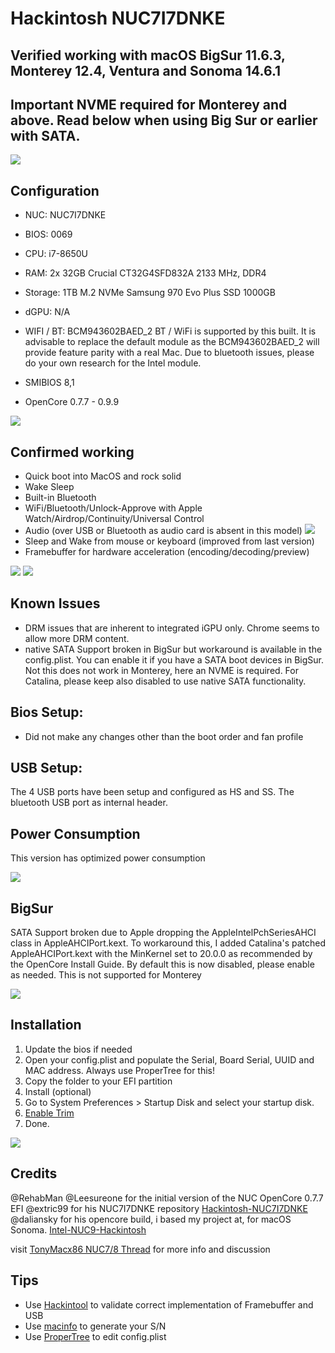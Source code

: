 # Hackintosh NUC7I7DNKE

## Verified working with macOS BigSur 11.6.3, Monterey 12.4, Ventura and Sonoma 14.6.1
## Important NVME required for Monterey and above. Read below when using Big Sur or earlier with SATA.


![](https://github.com/extric99/Hackintosh-NUC7I7DNKE/blob/master/screenshot/Screenshot_BigSur.png)

## Configuration
- NUC: NUC7I7DNKE
- BIOS: 0069
- CPU: i7-8650U
- RAM: 2x 32GB Crucial CT32G4SFD832A 2133 MHz, DDR4
- Storage: 1TB M.2 NVMe Samsung 970 Evo Plus SSD 1000GB  
- dGPU: N/A
- WIFI / BT: BCM943602BAED_2  BT / WiFi is supported by this built. It is advisable to replace the default module as the BCM943602BAED_2 will provide feature parity with a real Mac. Due to bluetooth issues, please do your own research for the Intel module.

- SMIBIOS 8,1
- OpenCore 0.7.7 - 0.9.9

![](https://github.com/extric99/Hackintosh-NUC7I7DNKE/blob/master/screenshot/Screenshot_OC.png)

## Confirmed working
- Quick boot into MacOS and rock solid
- Wake Sleep
- Built-in Bluetooth 
- WiFi/Bluetooth/Unlock-Approve with Apple Watch/Airdrop/Continuity/Universal Control
- Audio (over USB or Bluetooth as audio card is absent in this model)
![](https://github.com/extric99/Hackintosh-NUC7I7DNKE/blob/master/screenshot/Screenshot_Audio.png)
- Sleep and Wake from mouse or keyboard (improved from last version)
- Framebuffer for hardware acceleration (encoding/decoding/preview)

![](https://github.com/extric99/Hackintosh-NUC7I7DNKE/blob/master/screenshot/Screenshot_Hackintool.png)
![](https://github.com/extric99/Hackintosh-NUC7I7DNKE/blob/master/screenshot/Screenshot%20Framebuffer.png)


## Known Issues

- DRM issues that are inherent to integrated iGPU only. Chrome seems to allow more DRM content.
- native SATA Support broken in BigSur but workaround is available in the config.plist. You can enable it if you have a SATA boot devices in BigSur. Not this does not work in Monterey, here an NVME is required. For Catalina, please keep also disabled to use native SATA functionality.

## Bios Setup:

- Did not make any changes other than the boot order and fan profile

## USB Setup:

The 4 USB ports have been setup and configured as HS and SS. The bluetooth USB port as internal header.

## Power Consumption

This version has optimized power consumption


![](https://github.com/extric99/Hackintosh-NUC7I7DNKE/blob/master/screenshot/Powergadget.png)

## BigSur

SATA Support broken due to Apple dropping the AppleIntelPchSeriesAHCI class in AppleAHCIPort.kext. To workaround this, I added Catalina's patched AppleAHCIPort.kext with the MinKernel set to 20.0.0 as recommended by the OpenCore Install Guide. By default this is now disabled, please enable as needed. This is not supported for Monterey 

![](https://github.com/extric99/Hackintosh-NUC7I7DNKE/blob/master/screenshot/Screenshot_USB.png)

## Installation
1. Update the bios if needed
2. Open your config.plist and populate the Serial, Board Serial, UUID and MAC address.
Always use ProperTree for this!
3. Copy the folder to your EFI partition
4. Install (optional)
5. Go to System Preferences > Startup Disk and select your startup disk.
6. [Enable Trim](https://www.howtogeek.com/222077/how-to-enable-trim-for-third-party-ssds-on-mac-os-x/)
7. Done.

![](https://github.com/extric99/Hackintosh-NUC7I7DNKE/blob/master/screenshot/Screenshot_MAC.png)

## Credits
@RehabMan
@Leesureone for the initial version of the NUC OpenCore 0.7.7 EFI
@extric99 for his NUC7I7DNKE repository [Hackintosh-NUC7I7DNKE](https://github.com/extric99/Hackintosh-NUC7I7DNKE)
@daliansky for his opencore build, i based my project at, for macOS Sonoma. [Intel-NUC9-Hackintosh](https://github.com/extric99/Hackintosh-NUC7I7DNKE)

visit [TonyMacx86 NUC7/8 Thread](https://www.tonymacx86.com/threads/guide-intel-nuc7-nuc8-using-clover-uefi-nuc7i7bxx-nuc8i7bxx-etc.261711/) for more info and discussion


## Tips
- Use [Hackintool](http://headsoft.com.au/download/mac/Hackintool.zip) to validate correct implementation of Framebuffer and USB
- Use [macinfo](https://github.com/acidanthera/MacInfoPkg) to generate your S/N
- Use [ProperTree](https://github.com/corpnewt/ProperTree) to edit config.plist
